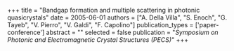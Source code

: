 +++
title = "Bandgap formation and multiple scattering in photonic quasicrystals"
date = 2005-06-01
authors = ["A. Della Villa", "S. Enoch", "G. Tayeb", "V. Pierro", "V. Galdi", "F. Capolino"]
publication_types = ['paper-conference']
abstract = ""
selected = false
publication = "*Symposium on Photonic and Electromagnetic Crystal Structures (PECS)*"
+++

